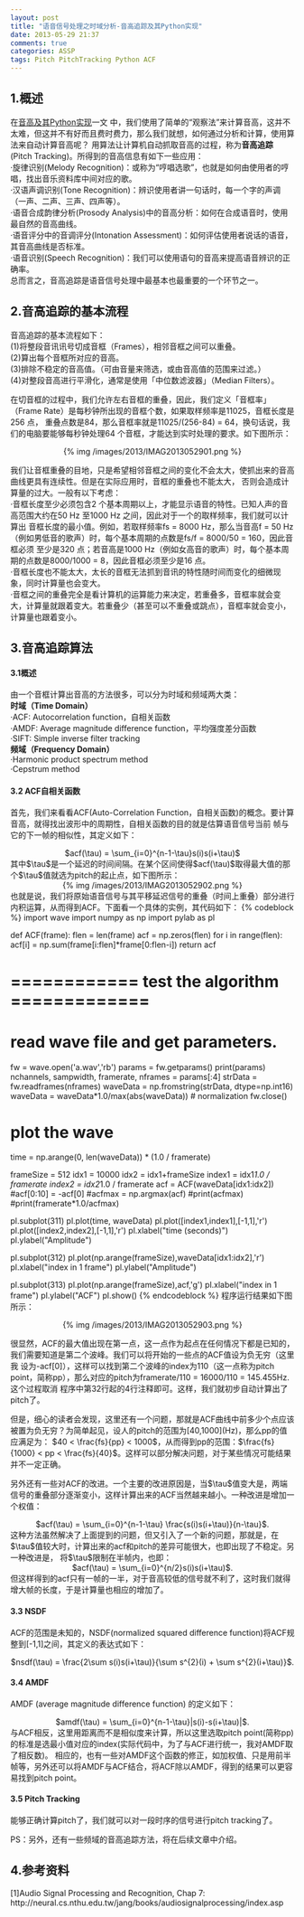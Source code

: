 ```yaml
---
layout: post
title: "语音信号处理之时域分析-音高追踪及其Python实现"
date: 2013-05-29 21:37
comments: true
categories: ASSP
tags: Pitch PitchTracking Python ACF
---
```

<h2>1.概述</h2>
<p>在<a href="http://ibillxia.github.io/blog/2013/05/16/audio-signal-processing-time-domain-pitch-python-realization/">音高及其Python实现</a>一文
中，我们使用了简单的“观察法”来计算音高，这并不太难，但这并不有好而且费时费力，那么我们就想，如何通过分析和计算，使用算法来自动计算音高呢？
用算法让计算机自动抓取音高的过程，称为<b>音高追踪</b>(Pitch Tracking)。所得到的音高信息有如下一些应用：</br>
·旋律识别(Melody Recognition)：或称为“哼唱选歌”，也就是如何由使用者的哼唱，找出音乐资料库中间对应的歌。</br>
·汉语声调识别(Tone Recognition)：辨识使用者讲一句话时，每一个字的声调（一声、二声、三声、四声等）。</br>
·语音合成韵律分析(Prosody Analysis)中的音高分析：如何在合成语音时，使用最自然的音高曲线。</br>
·语音评分中的音调评分(Intonation Assessment)：如何评估使用者说话的语音，其音高曲线是否标准。</br>
·语音识别(Speech Recognition)：我们可以使用语句的音高来提高语音辨识的正确率。</br>
总而言之，音高追踪是语音信号处理中最基本也最重要的一个环节之一。
</p>

<h2>2.音高追踪的基本流程</h2>
<p>音高追踪的基本流程如下：</br>
(1)将整段音讯讯号切成音框（Frames），相邻音框之间可以重叠。</br>
(2)算出每个音框所对应的音高。</br>
(3)排除不稳定的音高值。（可由音量来筛选，或由音高值的范围来过滤。）</br>
(4)对整段音高进行平滑化，通常是使用「中位数滤波器」（Median Filters）。</br>
</p>

<!--more-->

<p>在切音框的过程中，我们允许左右音框的重叠，因此，我们定义「音框率」（Frame Rate）是每秒钟所出现的音框个数，如果取样频率是11025，音框长度是256 点，
重叠点数是84，那么音框率就是11025/(256-84) = 64，换句话说，我们的电脑要能够每秒钟处理64 个音框，才能达到实时处理的要求。如下图所示：
<center>{% img /images/2013/IMAG2013052901.png %}</center>
</p>

<p>我们让音框重叠的目地，只是希望相邻音框之间的变化不会太大，使抓出来的音高曲线更具有连续性。但是在实际应用时，音框的重叠也不能太大，
否则会造成计算量的过大。一般有以下考虑：</br>
·音框长度至少必须包含2 个基本周期以上，才能显示语音的特性。已知人声的音高范围大约在50 Hz 至1000 Hz 之间，因此对于一个的取样频率，我们就可以计算出
音框长度的最小值。例如，若取样频率fs = 8000 Hz，那么当音高f = 50 Hz（例如男低音的歌声）时，每个基本周期的点数是fs/f = 8000/50 = 160，因此音框必须
至少是320 点；若音高是1000 Hz（例如女高音的歌声）时，每个基本周期的点数是8000/1000 = 8，因此音框必须至少是16 点。</br>
·音框长度也不能太大，太长的音框无法抓到音讯的特性随时间而变化的细微现象，同时计算量也会变大。</br>
·音框之间的重叠完全是看计算机的运算能力来决定，若重叠多，音框率就会变大，计算量就跟着变大。若重叠少（甚至可以不重叠或跳点），音框率就会变小，
计算量也跟着变小。</p>

<h2>3.音高追踪算法</h2>
<h4>3.1概述</h4>
<p>由一个音框计算出音高的方法很多，可以分为时域和频域两大类：</br>
<b>时域（Time Domain）</b></br>
·ACF: Autocorrelation function，自相关函数</br>
·AMDF: Average magnitude difference function，平均强度差分函数</br>
·SIFT: Simple inverse filter tracking</br>
<b>频域（Frequency Domain）</b></br>
·Harmonic product spectrum method</br>
·Cepstrum method</p>

<h4>3.2 ACF自相关函数</h4>
<p>首先，我们来看看ACF(Auto-Correlation Function，自相关函数)的概念。要计算音高，就得找出波形中的周期性，自相关函数的目的就是估算语音信号当前
帧与它的下一帧的相似性，其定义如下：
<center>$acf(\tau) = \sum_{i=0}^{n-1-\tau}s(i)s(i+\tau)$</center>
其中$\tau$是一个延迟的时间间隔。在某个区间使得$acf(\tau)$取得最大值的那个$\tau$值就选为pitch的起止点，如下图所示：
<center>{% img /images/2013/IMAG2013052902.png %}</center>
也就是说，我们将原始语音信号与其平移延迟信号的重叠（时间上重叠）部分进行内积运算，从而得到ACF。下面看一个具体的实例，其代码如下：
{% codeblock %}
import wave
import numpy as np
import pylab as pl

def ACF(frame):
    flen = len(frame)
    acf = np.zeros(flen)
    for i in range(flen):
        acf[i] = np.sum(frame[i:flen]*frame[0:flen-i])
    return acf

# ============ test the algorithm =============
# read wave file and get parameters.
fw = wave.open('a.wav','rb')
params = fw.getparams()
print(params)
nchannels, sampwidth, framerate, nframes = params[:4]
strData = fw.readframes(nframes)
waveData = np.fromstring(strData, dtype=np.int16)
waveData = waveData*1.0/max(abs(waveData))  # normalization
fw.close()

# plot the wave
time = np.arange(0, len(waveData)) * (1.0 / framerate)

frameSize = 512
idx1 = 10000
idx2 = idx1+frameSize
index1 = idx1*1.0 / framerate
index2 = idx2*1.0 / framerate
acf = ACF(waveData[idx1:idx2])
#acf[0:10] = -acf[0]
#acfmax = np.argmax(acf)
#print(acfmax)
#print(framerate*1.0/acfmax)

pl.subplot(311)
pl.plot(time, waveData)
pl.plot([index1,index1],[-1,1],'r')
pl.plot([index2,index2],[-1,1],'r')
pl.xlabel("time (seconds)")
pl.ylabel("Amplitude")

pl.subplot(312)
pl.plot(np.arange(frameSize),waveData[idx1:idx2],'r')
pl.xlabel("index in 1 frame")
pl.ylabel("Amplitude")

pl.subplot(313)
pl.plot(np.arange(frameSize),acf,'g')
pl.xlabel("index in 1 frame")
pl.ylabel("ACF")
pl.show()
{% endcodeblock %}
程序运行结果如下图所示：
<center>{% img /images/2013/IMAG2013052903.png %}</center>
</p>

<p>很显然，ACF的最大值出现在第一点，这一点作为起点在任何情况下都是已知的，我们需要知道是第二个波峰。我们可以将开始的一些点的ACF值设为负无穷（这里我
设为-acf[0]），这样可以找到第二个波峰的index为110（这一点称为pitch point，简称pp），那么对应的pitch为framerate/110 = 16000/110 = 145.455Hz.这个过程取消
程序中第32行起的4行注释即可。这样，我们就初步自动计算出了pitch了。</p>

<p>但是，细心的读者会发现，这里还有一个问题，那就是ACF曲线中前多少个点应该被置为负无穷？为简单起见，设人的pitch的范围为[40,1000](Hz)，那么pp的值应满足为：
$40 < \frac{fs}{pp} < 1000$，从而得到pp的范围：$\frac{fs}{1000} < pp < \frac{fs}{40}$。这样可以部分解决问题，对于某些情况可能结果并不一定正确。</p>

<p>另外还有一些对ACF的改进。一个主要的改进原因是，当$\tau$值变大是，两端信号的重叠部分逐渐变小，这样计算出来的ACF当然越来越小。一种改进是增加一个权值：
<center>$acf(\tau) = \sum_{i=0}^{n-1-\tau} \frac{s(i)s(i+\tau)}{n-\tau}$.</center>
这种方法虽然解决了上面提到的问题，但又引入了一个新的问题，那就是，在$\tau$值较大时，计算出来的acf和pitch的差异可能很大，也即出现了不稳定。另一种改进是，
将$\tau$限制在半帧内，也即：
<center>$acf(\tau) = \sum_{i=0}^{n/2}s(i)s(i+\tau)$.</center>
但这样得到的acf只有一帧的一半，对于音高较低的信号就不利了，这时我们就得增大帧的长度，于是计算量也相应的增加了。</p>

<h4>3.3 NSDF</h4>
<p>ACF的范围是未知的，NSDF(normalized squared difference function)将ACF规整到[-1,1]之间，其定义的表达式如下：
<center>$nsdf(\tau) = \frac{2\sum s(i)s(i+\tau)}{\sum s^{2}(i) + \sum s^{2}(i+\tau)}$.</center>
</p>

<h4>3.4 AMDF</h4>
<p>AMDF (average magnitude difference function) 的定义如下：
<center>$amdf(\tau) = \sum_{i=0}^{n-1-\tau}|s(i)-s(i+\tau)|$.</center>
与ACF相反，这里用距离而不是相似度来计算，所以这里选取pitch point(简称pp)的标准是选最小值对应的index(实际代码中，为了与ACF进行统一，我对AMDF取了相反数)。
相应的，也有一些对AMDF这个函数的修正，如加权值、只是用前半帧等，另外还可以将AMDF与ACF结合，将ACF除以AMDF，得到的结果可以更容易找到pitch point。
</p>

<h4>3.5 Pitch Tracking</h4>
<p>能够正确计算pitch了，我们就可以对一段时序的信号进行pitch tracking了。</p>

<p>PS：另外，还有一些频域的音高追踪方法，将在后续文章中介绍。</p>

<h2>4.参考资料</h2>
<p>[1]Audio Signal Processing and Recognition, Chap 7: http://neural.cs.nthu.edu.tw/jang/books/audiosignalprocessing/index.asp
</p>

